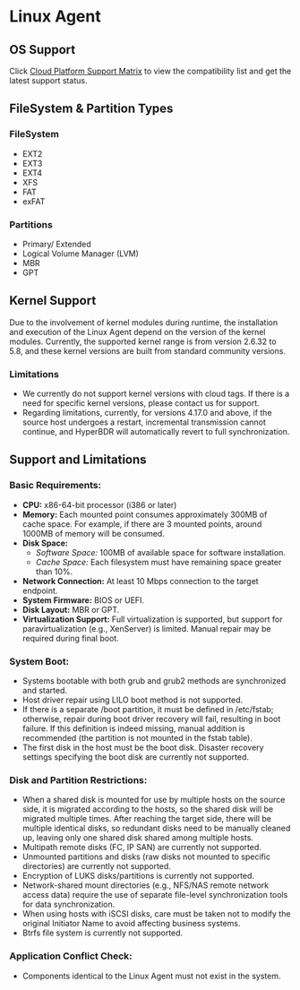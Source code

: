 # Linux Agent

## OS Support

Click [Cloud Platform Support Matrix](https://oneprocloud.feishu.cn/sheets/WjvRswHPPh4UUgtLlxucQ9R8nwf?from=from_copylink) to view the compatibility list and get the latest support status.

## FileSystem & Partition Types

### FileSystem

* EXT2
* EXT3
* EXT4
* XFS
* FAT
* exFAT

### Partitions

* Primary/ Extended 
* Logical Volume Manager (LVM)
* MBR
* GPT

## Kernel Support

Due to the involvement of kernel modules during runtime, the installation and execution of the Linux Agent depend on the version of the kernel modules. Currently, the supported kernel range is from version 2.6.32 to 5.8, and these kernel versions are built from standard community versions.

### Limitations

* We currently do not support kernel versions with cloud tags. If there is a need for specific kernel versions, please contact us for support.
* Regarding limitations, currently, for versions 4.17.0 and above, if the source host undergoes a restart, incremental transmission cannot continue, and HyperBDR will automatically revert to full synchronization.


## Support and Limitations

### Basic Requirements:
- **CPU:** x86-64-bit processor (i386 or later)
- **Memory:** Each mounted point consumes approximately 300MB of cache space. For example, if there are 3 mounted points, around 1000MB of memory will be consumed.
- **Disk Space:**
  - *Software Space:* 100MB of available space for software installation.
  - *Cache Space:* Each filesystem must have remaining space greater than 10%.
- **Network Connection:** At least 10 Mbps connection to the target endpoint.
- **System Firmware:** BIOS or UEFI.
- **Disk Layout:** MBR or GPT.
- **Virtualization Support:** Full virtualization is supported, but support for paravirtualization (e.g., XenServer) is limited. Manual repair may be required during final boot.

### System Boot:
- Systems bootable with both grub and grub2 methods are synchronized and started.
- Host driver repair using LILO boot method is not supported.
- If there is a separate /boot partition, it must be defined in /etc/fstab; otherwise, repair during boot driver recovery will fail, resulting in boot failure. If this definition is indeed missing, manual addition is recommended (the partition is not mounted in the fstab table).
- The first disk in the host must be the boot disk. Disaster recovery settings specifying the boot disk are currently not supported.

### Disk and Partition Restrictions:
- When a shared disk is mounted for use by multiple hosts on the source side, it is migrated according to the hosts, so the shared disk will be migrated multiple times. After reaching the target side, there will be multiple identical disks, so redundant disks need to be manually cleaned up, leaving only one shared disk shared among multiple hosts.
- Multipath remote disks (FC, IP SAN) are currently not supported.
- Unmounted partitions and disks (raw disks not mounted to specific directories) are currently not supported.
- Encryption of LUKS disks/partitions is currently not supported.
- Network-shared mount directories (e.g., NFS/NAS remote network access data) require the use of separate file-level synchronization tools for data synchronization.
- When using hosts with iSCSI disks, care must be taken not to modify the original Initiator Name to avoid affecting business systems.
- Btrfs file system is currently not supported.

### Application Conflict Check:
- Components identical to the Linux Agent must not exist in the system.


